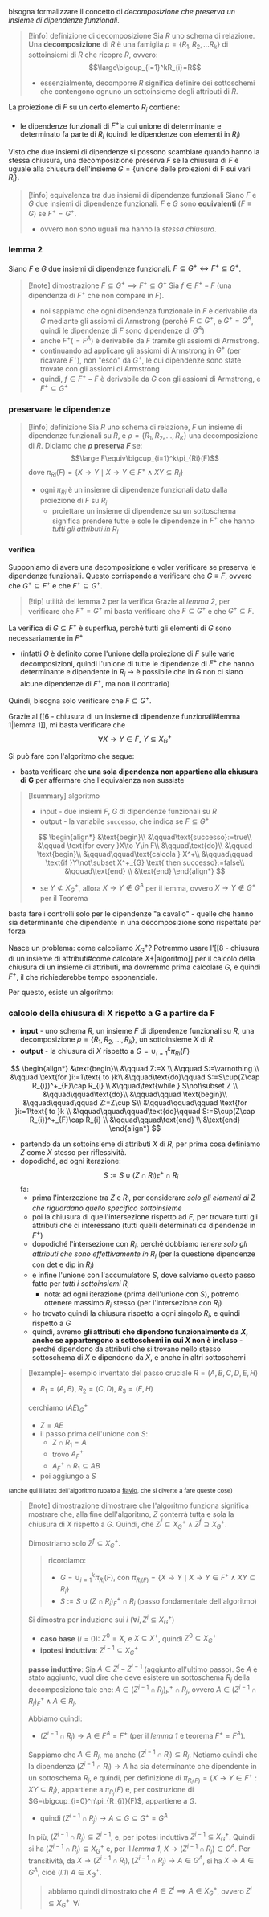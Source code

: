 bisogna formalizzare il concetto di *decomposizione che preserva un insieme di dipendenze funzionali*.

>[!info] definizione di decomposizione
>Sia $R$ uno schema di relazione. Una **decomposizione** di $R$ è una famiglia $\rho=\{ R_{1},R_{2},\dots R_{k}\}$ di sottoinsiemi di $R$ che ricopre $R$, ovvero:
>$$\large\bigcup_{i=1}^kR_{i}=R$$
>- essenzialmente, decomporre $R$ significa definire dei sottoschemi che contengono ognuno un sottoinsieme degli attributi di $R$.

La proiezione di $F$ su un certo elemento $R_i$ contiene:
- le dipendenze funzionali di $F^+$la cui unione di determinante e determinato fa parte di $R_{i}$ (quindi le dipendenze con elementi in $R_{i}$)

Visto che due insiemi di dipendenze si possono scambiare quando hanno la stessa chiusura, una decomposizione preserva $F$ se la chiusura di $F$ è uguale alla chiusura dell'insieme $G = \{\text{unione delle proiezioni di F sui vari } R_{i}\}$.

>[!info] equivalenza tra due insiemi di dipendenze funzionali
>Siano $F$ e $G$ due insiemi di dipendenze funzionali. 
>$F$ e $G$ sono **equivalenti** $(F\equiv G)$ se $F^+=G^+$.
>- ovvero non sono uguali ma hanno la *stessa chiusura*.

### lemma 2
Siano $F$ e $G$ due insiemi di dipendenze funzionali. $F\subseteq G^+ \iff F^+\subseteq G^+$.

>[!note] dimostrazione $F\subseteq G^+\implies F^+\subseteq G^+$
>Sia $f\in F^+-F$ (una dipendenza di $F^+$ che non compare in $F$).
>- noi sappiamo che ogni dipendenza funzionale in $F$ è derivabile da $G$ mediante gli assiomi di Armstrong (perché $F\subseteq G^+$, e $G^+=G^A$, quindi le dipendenze di $F$ sono dipendenze di $G^A$)
>- anche $F^+(=F^A)$ è derivabile da $F$ tramite gli assiomi di Armstrong.
>- continuando ad applicare gli assiomi di Armstrong in $G^+$ (per ricavare $F^+$), non "esco"  da $G^+$, le cui dipendenze sono state trovate con gli assiomi di Armstrong
>- quindi, $f\in F^+ -F$  è derivabile da $G$ con gli assiomi di Armstrong, e $F^+\subseteq G^+$

### preservare le dipendenze

>[!info] definizione
>Sia $R$ uno schema di relazione, $F$ un insieme di dipendenze funzionali su $R$, e $\rho=\{ R_{1},R_{2},\dots,R_{K}\}$ una decomposizione di $R$.
>Diciamo che **$\rho$ preserva $F$** se:
>$$\large F\equiv\bigcup_{i=1}^k\pi_{Ri}(F)$$
>dove $\pi_{Ri}(F)=\{ X\to Y\mid X\to Y\in F^+\land XY\subseteq R_{i} \}$
>- ogni $\pi_{Ri}$ è un insieme di dipendenze funzionali dato dalla proiezione di $F$ su $R_i$
>	- proiettare un insieme di dipendenze su un sottoschema significa prendere tutte e sole le dipendenze in *$F^+$* che hanno *tutti gli attributi in $R_i$*
#### verifica
Supponiamo di avere una decomposizione e voler verificare se preserva le dipendenze funzionali.
Questo corrisponde a verificare che $G \equiv F$, ovvero che $G^+\subseteq F^+$ e che $F^+\subseteq G^+$.

> [!tip] utilità del lemma 2 per la verifica
> Grazie al *lemma 2*, per verificare che $F^+=G^+$ mi basta verificare che $F\subseteq G^+$ e che $G^+\subseteq F$.

La verifica di $G\subseteq F^+$ è superflua, perché tutti gli elementi di $G$ sono necessariamente in $F^+$ 
- (infatti $G$ è definito come l'unione della proiezione di $F$ sulle varie decomposizioni, quindi l'unione di tutte le dipendenze di $F^+$ che hanno determinante e dipendente in $R_i$ -> è possibile che in $G$ non ci siano alcune dipendenze di $F^+$, ma non il contrario)

Quindi, bisogna solo verificare che $F\subseteq G^+$.

Grazie al [[6 - chiusura di un insieme di dipendenze funzionali#lemma 1|lemma 1]], mi basta verificare che 
$$\forall X\to Y \in F,\,\,Y\subseteq X_{G}^+$$

Si può fare con l'algoritmo che segue:
- basta verificare che **una sola dipendenza non appartiene alla chiusura di G** per affermare che l'equivalenza non sussiste

> [!summary] algoritmo
> - input - due insiemi $F$, $G$ di dipendenze funzionali su $R$
> - output - la variabile `successo`, che indica se $F\subseteq G^+$
> 
> $$
> \begin{align*}
> &\text{begin}\\
> &\qquad\text{successo}:=true\\
> &\qquad \text{for every }X\to Y\in F\\
> &\qquad\text{do}\\
> &\qquad \text{begin}\\
> &\qquad\qquad\text{calcola } X^+\\
> &\qquad\qquad \text{if }Y\not\subset X^+_{G} \text{ then successo}:=false\\
> &\qquad\text{end} \\
> &\text{end}
> \end{align*}
> $$
>
>- se $Y\not\subset X^+_{G}$, allora $X\to Y \not\in G^A$ per il lemma, ovvero $X\to Y\not\in G^+$ per il Teorema
> 

basta fare i controlli solo per le dipendenze "a cavallo" - quelle che hanno sia determinante che dipendente in una decomposizione sono rispettate per forza

Nasce un problema: come calcoliamo $X^+_{G}$? Potremmo usare l'[[8 - chiusura di un insieme di attributi#come calcolare $X +$|algoritmo]] per il calcolo della chiusura di un insieme di attributi, ma dovremmo prima calcolare $G$, e quindi $F^+$, il che richiederebbe tempo esponenziale.

Per questo, esiste un algoritmo:
### calcolo della chiusura di X rispetto a G a partire da F

- **input** - uno schema $R$, un insieme $F$ di dipendenze funzionali su $R$, una decomposizione $\rho=\{ R_{1},R_{2},\dots,R_{k} \}$, un sottoinsieme $X$ di $R$.
- **output** - la chiusura di $X$ rispetto a $G=\cup_{i=1}^k\pi_{Ri}(F)$ 

$$
\begin{align*}
&\text{begin}\\
&\qquad Z:=X \\
&\qquad S:=\varnothing \\
&\qquad \text{for }i:=1\text{ to }k\\
&\qquad\text{do}\qquad S:=S\cup(Z\cap R_{i})^+_{F}\cap R_{i}  \\
&\qquad\text{while } S\not\subset Z \\
&\qquad\qquad\text{do}\\
&\qquad\qquad \text{begin}\\
&\qquad\qquad\qquad Z:=Z\cup S\\
&\qquad\qquad\qquad \text{for }i:=1\text{ to }k \\
&\qquad\qquad\qquad\text{do}\qquad S:=S\cup(Z\cap R_{i})^+_{F}\cap R_{i} \\
&\qquad\qquad\text{end} \\
&\text{end}
\end{align*}
$$

- partendo da un sottoinsieme di attributi $X$ di $R$, per prima cosa definiamo $Z$ come $X$ stesso per riflessività.
- dopodiché, ad ogni iterazione:
	$$S:=S\cup(Z\cap R_{i})^+_{F}\cap R_{i}$$fa: 
	- prima l'interzezione tra $Z$ e $R_i$, per considerare *solo gli elementi di $Z$ che riguardano quello specifico sottoinsieme*
	- poi la chiusura di quell'intersezione rispetto ad $F$, per trovare tutti gli attributi che ci interessano (tutti quelli determinati da dipendenze in $F^+$)
	- dopodiché l'intersezione con $R_i$, perché dobbiamo *tenere solo gli attributi che sono effettivamente in $R_i$* (per la questione dipendenze con det e dip in $R_i$)
	- e infine l'unione con l'accumulatore $S$, dove salviamo questo passo fatto per *tutti i sottoinsiemi $R_i$*
		- nota: ad ogni iterazione (prima dell'unione con $S$), potremo ottenere massimo $R_i$ stesso (per l'intersezione con $R_i$)
	- ho trovato quindi la chiusura rispetto a ogni singolo $R_{i}$, e quindi rispetto a $G$
	- quindi, avremo **gli attributi che dipendono funzionalmente da $X$, anche se appartengono a sottoschemi in cui $X$ non è incluso** - perché dipendono da attributi che si trovano nello stesso sottoschema di $X$ e dipendono da $X$, e anche in altri sottoschemi

>[!example]- esempio inventato del passo cruciale
>$R=(A,\,B,\,C,\,D,\,E,\,H)$
>- $R_{1}=(A,\,B),\;R_{2}=(C,\,D),\; R_{3}=(E,\,H)$
>
>cerchiamo $(AE)_{G}^+$
>- $Z=AE$
>- il passo prima dell'unione con $S$:
>	- $Z\cap R_{1}=A$
>	- trovo $A_{F}^+$
>	- $A^+_{F}\cap R_{1}\subseteq AB$
>- poi aggiungo a $S$

<small>(anche qui il latex dell'algoritmo rubato a [flavio](https://github.com/thegeek-sys/Vault/blob/main/Class/Basi%20di%20dati/Decomposizioni%20che%20preservano%20le%20dipendenze.md), che si diverte a fare queste cose)</small>

>[!note] dimostrazione
>dimostrare che l'algoritmo funziona significa mostrare che, alla fine dell'algoritmo, $Z$ conterrà tutta e sola la chiusura di $X$ rispetto a $G$.
>Quindi, che $Z^f\subseteq X^+_{G}\land Z^f\supseteq X^+_{G}$.
>
>Dimostriamo solo $Z^f\subseteq X^+_{G}$.
>>ricordiamo:
>>- $G=\cup_{i=1}^k\pi_{R_{i}}(F)$, con $\pi_{R_{i}(F)}=\{ X\to Y\mid X\to Y\in F^+\land XY\subseteq R_{i} \}$ 
>>- $S:=S\cup(Z\cap R_{i})^+_{F}\cap R_{i}$ (passo fondamentale dell'algoritmo)
>
>Si dimostra per induzione sui $i$ ($\forall i,\,Z^i\subseteq X^+_{G}$)
>
>- **caso base** ($i=0$): $Z^0=X$, e $X\subseteq X^+$, quindi $Z^0\subseteq X^+_{G}$
>- **ipotesi induttiva**: $Z^{i-1}\subseteq X^+_{G}$
>
>**passo induttivo**:
>Sia $A\in Z^i-Z^{i-1}$ (aggiunto all'ultimo passo).
>Se $A$ è stato aggiunto, vuol dire che deve esistere un sottoschema $R_{j}$ della decomposizione tale che: $A\in(Z^{i-1}\cap R_{j})^+_{F}\cap R_{j}$, ovvero $A\in(Z^{i-1}\cap R_{j})^+_{F}\land A\in R_{j}$.
>
>Abbiamo quindi: 
>- $(Z^{i-1}\cap R_{j})\to A\in F^A=F^+$ (per il *lemma 1* e teorema $F^+=F^A$).
>
>Sappiamo che $A\in R_{j}$, ma anche $(Z^{i-1}\cap R_{j})\subseteq R_{j}$.
>Notiamo quindi che la dipendenza $(Z^{i-1}\cap R_{j})\to A$ ha sia determinante che dipendente in un sottoschema $R_{j}$, e quindi, per definizione di $\pi_{R_{i}(F)}=\{ X\to Y\in F^+ :XY\subseteq R_{i}\}$, appartiene a $\pi_{R_{j}}(F)$ e, per costruzione di $G=\bigcup_{i=0}^n\pi_{R_{i}}(F)$, appartiene a $G$.
>- quindi $(Z^{i-1}\cap R_{j})\to A\subseteq G\subseteq G^+=G^A$
>
>In più, $(Z^{i-1}\cap R_{j})\subseteq Z^{i-1}$, e, per ipotesi induttiva $Z^{i-1}\subseteq X^+_{G}$.
>Quindi si ha $(Z^{i-1}\cap R_{j})\subseteq X^+_{G}$ e, per il *lemma 1*, $X\to(Z^{i-1}\cap R_{j})\in G^A$.
>Per transitività, da $X\to(Z^{i-1}\cap R_{j}),\; (Z^{i-1}\cap R_{j})\to A\in G^A$, si ha $X\to A\in G^A$, cioè (*l.1*) $A\in X^+_{G}$.
>
>> abbiamo quindi dimostrato che $A\in Z^i\implies A\in X^+_{G}$, ovvero $Z^i\subseteq X^+_{G}\;\; \forall i$